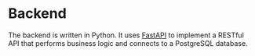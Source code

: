 # Backend

The backend is written in Python. It uses [FastAPI](https://fastapi.tiangolo.com/) to implement a RESTful API that performs business logic and connects to a PostgreSQL database.